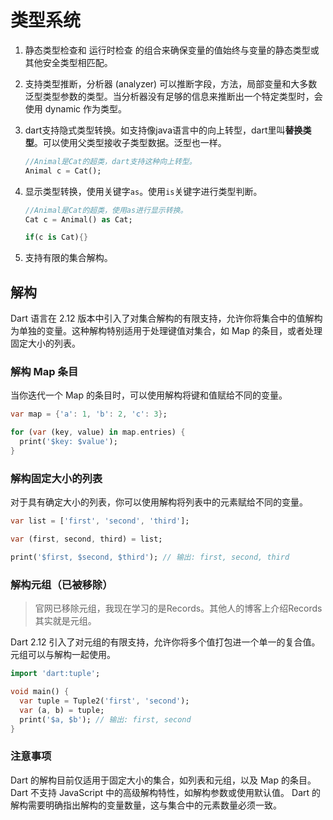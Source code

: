 # 类型系统

1. 静态类型检查和 运行时检查 的组合来确保变量的值始终与变量的静态类型或其他安全类型相匹配。
2. 支持类型推断，分析器 (analyzer) 可以推断字段，方法，局部变量和大多数泛型类型参数的类型。当分析器没有足够的信息来推断出一个特定类型时，会使用 dynamic 作为类型。
3. dart支持隐式类型转换。如支持像java语言中的向上转型，dart里叫**替换类型**。可以使用父类型接收子类型数据。泛型也一样。

    ```dart
    //Animal是Cat的超类，dart支持这种向上转型。
    Animal c = Cat();
    ```

4. 显示类型转换，使用关键字`as`。使用`is`关键字进行类型判断。

    ```dart
    //Animal是Cat的超类，使用as进行显示转换。
    Cat c = Animal() as Cat;

    if(c is Cat){}
    ```

5. 支持有限的集合解构。

## 解构

Dart 语言在 2.12 版本中引入了对集合解构的有限支持，允许你将集合中的值解构为单独的变量。这种解构特别适用于处理键值对集合，如 Map 的条目，或者处理固定大小的列表。

### 解构 Map 条目

当你迭代一个 Map 的条目时，可以使用解构将键和值赋给不同的变量。

```dart
var map = {'a': 1, 'b': 2, 'c': 3};

for (var (key, value) in map.entries) {
  print('$key: $value');
}
```

### 解构固定大小的列表

对于具有确定大小的列表，你可以使用解构将列表中的元素赋给不同的变量。

```dart
var list = ['first', 'second', 'third'];

var (first, second, third) = list;

print('$first, $second, $third'); // 输出: first, second, third
```

### 解构元组（已被移除）

>官网已移除元组，我现在学习的是Records。其他人的博客上介绍Records其实就是元组。

Dart 2.12 引入了对元组的有限支持，允许你将多个值打包进一个单一的复合值。元组可以与解构一起使用。

```dart
import 'dart:tuple';

void main() {
  var tuple = Tuple2('first', 'second');
  var (a, b) = tuple;
  print('$a, $b'); // 输出: first, second
}
```

### 注意事项

Dart 的解构目前仅适用于固定大小的集合，如列表和元组，以及 Map 的条目。
Dart 不支持 JavaScript 中的高级解构特性，如解构参数或使用默认值。
Dart 的解构需要明确指出解构的变量数量，这与集合中的元素数量必须一致。
